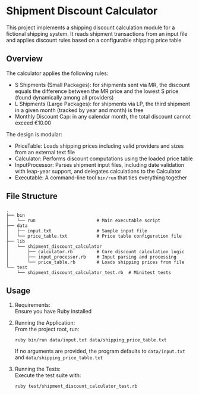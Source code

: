 # Shipment Discount Calculator

This project implements a shipping discount calculation module for a fictional shipping system. It reads shipment transactions from an input file and applies discount rules based on a configurable shipping price table

## Overview

The calculator applies the following rules:
- S Shipments (Small Packages): for shipments sent via MR, the discount equals the difference between the MR price and the lowest S price (found dynamically among all providers)
- L Shipments (Large Packages): for shipments via LP, the third shipment in a given month (tracked by year and month) is free
- Monthly Discount Cap: in any calendar month, the total discount cannot exceed €10.00

The design is modular:
- PriceTable: Loads shipping prices including valid providers and sizes from an external text file
- Calculator: Performs discount computations using the loaded price table
- InputProcessor: Parses shipment input files, including date validation with leap-year support, and delegates calculations to the Calculator
- Executable: A command-line tool `bin/run` that ties everything together

## File Structure

```
.
├── bin
│   └── run                       # Main executable script
├── data
│   ├── input.txt                 # Sample input file
│   └── price_table.txt           # Price table configuration file
├── lib
│   └── shipment_discount_calculator
│       ├── calculator.rb         # Core discount calculation logic
│       ├── input_processor.rb    # Input parsing and processing
│       └── price_table.rb        # Loads shipping prices from file
└── test
    └── shipment_discount_calculator_test.rb  # Minitest tests
```

## Usage

1. Requirements:  
   Ensure you have Ruby installed

2. Running the Application:  
   From the project root, run:
   ```
   ruby bin/run data/input.txt data/shipping_price_table.txt
   ```
   If no arguments are provided, the program defaults to `data/input.txt` and `data/shipping_price_table.txt`

3. Running the Tests:  
   Execute the test suite with:
   ```
   ruby test/shipment_discount_calculator_test.rb
   ```